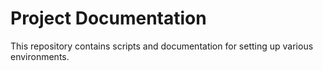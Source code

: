 # Project Documentation

This repository contains scripts and documentation for setting up various environments.

